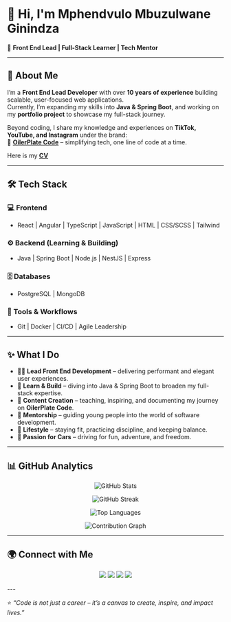 # 👋 Hi, I'm Mphendvulo Mbuzulwane Ginindza  

🚀 **Front End Lead | Full-Stack Learner | Tech Mentor**  

---

## 🌟 About Me  

I’m a **Front End Lead Developer** with over **10 years of experience** building scalable, user-focused web applications.  
Currently, I’m expanding my skills into **Java & Spring Boot**, and working on my **portfolio project** to showcase my full-stack journey.  

Beyond coding, I share my knowledge and experiences on **TikTok, YouTube, and Instagram** under the brand:  
🎥 **[OilerPlate Code](https://github.com/oilerplatecode)** – simplifying tech, one line of code at a time.

Here is my **[CV](https://oilerplatecode.github.io/mbuzulwane-cv/)**

---

## 🛠️ Tech Stack  

### 💻 Frontend  
- React | Angular | TypeScript | JavaScript | HTML | CSS/SCSS | Tailwind  

### ⚙️ Backend (Learning & Building)  
- Java | Spring Boot | Node.js | NestJS | Express  

### 🗄️ Databases  
- PostgreSQL | MongoDB  

### 🚀 Tools & Workflows  
- Git | Docker | CI/CD | Agile Leadership  

---

## ✨ What I Do  

- 👨‍💻 **Lead Front End Development** – delivering performant and elegant user experiences.  
- 🌱 **Learn & Build** – diving into Java & Spring Boot to broaden my full-stack expertise.  
- 🎥 **Content Creation** – teaching, inspiring, and documenting my journey on **OilerPlate Code**.  
- 🤝 **Mentorship** – guiding young people into the world of software development.  
- 💪 **Lifestyle** – staying fit, practicing discipline, and keeping balance.  
- 🚗 **Passion for Cars** – driving for fun, adventure, and freedom.  

---

## 📊 GitHub Analytics  

<p align="center">
  <img src="https://github-readme-stats.vercel.app/api?username=oilerplatecode&show_icons=true&theme=tokyonight" alt="GitHub Stats" />
</p>

<p align="center">
  <img src="https://github-readme-streak-stats.herokuapp.com/?user=oilerplatecode&theme=tokyonight" alt="GitHub Streak" />
</p>

<p align="center">
  <img src="https://github-readme-stats.vercel.app/api/top-langs/?username=oilerplatecode&layout=compact&theme=tokyonight" alt="Top Languages" />
</p>

<p align="center">
  <img src="https://github-readme-activity-graph.vercel.app/graph?username=oilerplatecode&theme=tokyonight&hide_border=true" alt="Contribution Graph" />
</p>

---

## 🌍 Connect with Me  

<p align="center">
  <a href="https://www.tiktok.com/@oiler_plate_code"><img src="https://img.shields.io/badge/TikTok-%23000000.svg?&style=for-the-badge&logo=TikTok&logoColor=white" /></a>
  <a href="https://www.youtube.com/@oilerplatecode"><img src="https://img.shields.io/badge/YouTube-%23FF0000.svg?&style=for-the-badge&logo=YouTube&logoColor=white" /></a>
  <a href="https://www.instagram.com/oilerplatecode"><img src="https://img.shields.io/badge/Instagram-%23E4405F.svg?&style=for-the-badge&logo=Instagram&logoColor=white" /></a>
  <a href="[https://www.linkedin.com/in/mphendvulo-ginindza](https://www.linkedin.com/in/mbuzulwane-ginindza-99230030a"><img src="https://img.shields.io/badge/LinkedIn-%230A66C2.svg?&style=for-the-badge&logo=LinkedIn&logoColor=white" /></a>
</p>  
---

⭐ *“Code is not just a career – it’s a canvas to create, inspire, and impact lives.”*  

